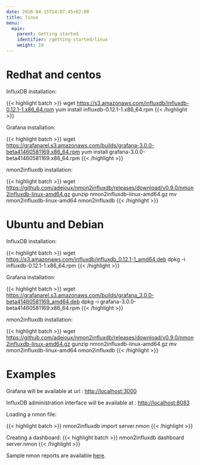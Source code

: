 ```yaml
---
date: 2016-04-15T14:07:45+02:00
title: linux
menu:
  main:
    parent: Getting started
    identifier: /getting-started/linux
    weight: 10
---
```


# Redhat and centos

InfluxDB installation:

{{< highlight batch >}}
wget  https://s3.amazonaws.com/influxdb/influxdb-0.12.1-1.x86_64.rpm
yum install influxdb-0.12.1-1.x86_64.rpm
{{< /highlight >}}

Grafana installation:

{{< highlight batch >}}
wget https://grafanarel.s3.amazonaws.com/builds/grafana-3.0.0-beta41460581169.x86_64.rpm
yum install grafana-3.0.0-beta41460581169.x86_64.rpm
{{< /highlight >}}

nmon2influxdb installation:

{{< highlight batch >}}
wget https://github.com/adejoux/nmon2influxdb/releases/download/v0.9.0/nmon2influxdb-linux-amd64.gz
gunzip nmon2influxdb-linux-amd64.gz
mv nmon2influxdb-linux-amd64 nmon2influxdb
{{< /highlight >}}

# Ubuntu and Debian

InfluxDB installation:

{{< highlight batch >}}
wget  https://s3.amazonaws.com/influxdb/influxdb_0.12.1-1_amd64.deb
dpkg -i influxdb-0.12.1-1.x86_64.rpm
{{< /highlight >}}

Grafana installation:

{{< highlight batch >}}
wget https://grafanarel.s3.amazonaws.com/builds/grafana_3.0.0-beta41460581169_amd64.deb
dpkg -i grafana-3.0.0-beta41460581169.x86_64.rpm
{{< /highlight >}}

nmon2influxdb installation:

{{< highlight batch >}}
wget https://github.com/adejoux/nmon2influxdb/releases/download/v0.9.0/nmon2influxdb-linux-amd64.gz
gunzip nmon2influxdb-linux-amd64.gz
mv nmon2influxdb-linux-amd64 nmon2influxdb
{{< /highlight >}}

# Examples

Grafana will be available at url : [http://localhost:3000](http://localhost:3000)

InfluxDB administration interface will be available at : [http://localhost:8083](http://localhost:8083)

Loading a nmon file:

{{< highlight batch >}}
nmon2influxdb import server.nmon
{{< /highlight >}}

Creating a dashboard:
{{< highlight batch >}}
nmon2influxdb dashboard server.nmon
{{< /highlight >}}


Sample nmon reports are available [here](https://github.com/adejoux/nmon2influxdb/releases/download/v0.6.0/nmon_samples.tar.gz).
